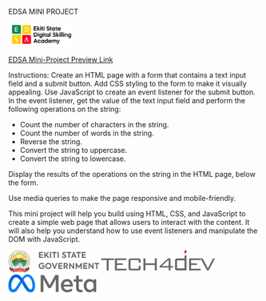 EDSA MINI PROJECT

![EDSA](./assets/img/EDSA.png)

[EDSA Mini-Project Preview Link](https://edsa-mini-project.netlify.app "Edsa Mini-Project")

Instructions:
Create an HTML page with a form that contains a text input field and a submit button.
Add CSS styling to the form to make it visually appealing.
Use JavaScript to create an event listener for the submit button.
In the event listener, get the value of the text input field and perform the following operations on the string:
	

		
* Count the number of characters in the string.
* Count the number of words in the string.	
* Reverse the string.	
* Convert the string to uppercase.
* Convert the string to lowercase.
	

Display the results of the operations on the string in the HTML page, below the form.

Use media queries to make the page responsive and mobile-friendly.

This mini project will help you build using HTML, CSS, and JavaScript to create a simple web page that allows users to interact with the content. It will also help you understand how to use event listeners and manipulate the DOM with JavaScript.

<div>
    <img align=top src="./assets/img/ekiti.png"/>
    <img align=top src="./assets/img/tech4dev.png"/>
    <img align=top src="./assets/img/meta.png"/>
<div>

<!-- * Initiative of: ![Ekiti State Government](./assets/img/ekiti.png)
* Implemented by: ![Tech4dev](./assets/img/tech4dev.png)
* Sponsored by: ![Meta](./assets/img/meta.png) -->